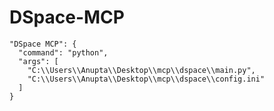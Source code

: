 # DSpace-MCP
    "DSpace MCP": {
      "command": "python",
      "args": [
        "C:\\Users\\Anupta\\Desktop\\mcp\\dspace\\main.py",
        "C:\\Users\\Anupta\\Desktop\\mcp\\dspace\\config.ini"
      ]
    }
